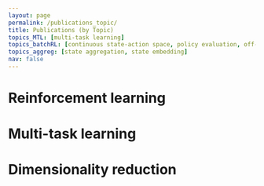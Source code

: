 ```yaml
---
layout: page
permalink: /publications_topic/
title: Publications (by Topic)
topics_MTL: [multi-task learning]
topics_batchRL: [continuous state-action space, policy evaluation, off-line reinforcement learning]
topics_aggreg: [state aggregation, state embedding]
nav: false
---
```


<div class="publications">

<h1>Reinforcement learning</h1>

<h1>Multi-task learning</h1>

<h1>Dimensionality reduction</h1>

</div>
